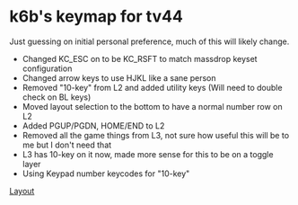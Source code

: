 # k6b's keymap for tv44

Just guessing on initial personal preference, much of this will likely change.

* Changed KC_ESC on to be KC_RSFT to match massdrop keyset configuration
* Changed arrow keys to use HJKL like a sane person
* Removed "10-key" from L2 and added utility keys (Will need to double check on BL keys)
* Moved layout selection to the bottom to have a normal number row on L2
* Added PGUP/PGDN, HOME/END to L2
* Removed all the game things from L3, not sure how useful this will be to me but I don't need that
* L3 has 10-key on it now, made more sense for this to be on a toggle layer
* Using Keypad number keycodes for "10-key"

[Layout](http://www.keyboard-layout-editor.com/#/gists/062d2b3404ce8acd15d53263c040c6ea)
